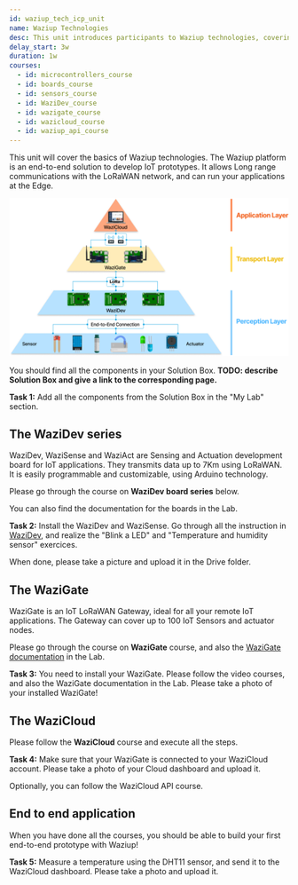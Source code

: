 ```yaml
---
id: waziup_tech_icp_unit
name: Waziup Technologies
desc: This unit introduces participants to Waziup technologies, covering the Waziup IoT platform, hardware, software, architecture, components, and APIs.
delay_start: 3w
duration: 1w
courses:
  - id: microcontrollers_course 
  - id: boards_course
  - id: sensors_course
  - id: WaziDev_course
  - id: wazigate_course
  - id: wazicloud_course
  - id: waziup_api_course
---
```


This unit will cover the basics of Waziup technologies. 
The Waziup platform is an end-to-end solution to develop IoT prototypes.
It allows Long range communications with the LoRaWAN network, and can run your applications at the Edge.

![archi](../../../../courses/1.Fundamentals/1.Intro/img/waziup-ecosystem.png#width=700)

You should find all the components in your Solution Box. **TODO: describe Solution Box and give a link to the corresponding page.**

<alert type='success'><b>Task 1:</b> Add all the components from the Solution Box in the "My Lab" section.</alert>

## The WaziDev series

WaziDev, WaziSense and WaziAct are Sensing and Actuation development board for IoT applications. They transmits data up to 7Km using LoRaWAN. It is easily programmable and customizable, using Arduino technology.

Please go through the course on **WaziDev board series** below.

You can also find the documentation for the boards in the Lab.

<alert type='success'><b>Task 2:</b> Install the WaziDev and WaziSense. Go through all the instruction in [WaziDev](https://lab.waziup.io/resources/waziup/wazidev), and realize the "Blink a LED" and "Temperature and humidity sensor" exercices.</alert>


When done, please take a picture and upload it in the Drive folder.


## The WaziGate

WaziGate is an IoT LoRaWAN Gateway, ideal for all your remote IoT applications. The Gateway can cover up to 100 IoT Sensors and actuator nodes.

Please go through the course on **WaziGate** course, and also the [WaziGate documentation](https://lab.waziup.io/resources/waziup/wazigate) in the Lab.

<alert type='success'><b>Task 3:</b> You need to install your WaziGate. Please follow the video courses, and also the WaziGate documentation in the Lab.
Please take a photo of your installed WaziGate!</alert>

## The WaziCloud

Please follow the **WaziCloud** course and execute all the steps.

<alert type='success'><b>Task 4:</b> Make sure that your WaziGate is connected to your WaziCloud account. Please take a photo of your Cloud dashboard and upload it.</alert>

Optionally, you can follow the WaziCloud API course.

## End to end application

When you have done all the courses, you should be able to build your first end-to-end prototype with Waziup!

<alert type='success'><b>Task 5:</b> Measure a temperature using the DHT11 sensor, and send it to the WaziCloud dashboard. Please take a photo and upload it.</alert>



